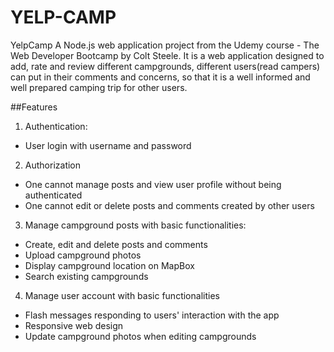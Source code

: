# YELP-CAMP

YelpCamp
A Node.js web application project from the Udemy course - The Web Developer Bootcamp by Colt Steele. It is a web application designed to add, rate and review different campgrounds, different users(read campers) can put in their comments and concerns, so that it is a well informed and well prepared camping trip for other users.

##Features
1. Authentication:
- User login with username and password

2. Authorization
- One cannot manage posts and view user profile without being authenticated
- One cannot edit or delete posts and comments created by other users

3. Manage campground posts with basic functionalities:
- Create, edit and delete posts and comments
- Upload campground photos
- Display campground location on MapBox
- Search existing campgrounds

4. Manage user account with basic functionalities
- Flash messages responding to users' interaction with the app
- Responsive web design
- Update campground photos when editing campgrounds
